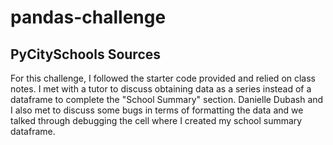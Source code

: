 # pandas-challenge
## PyCitySchools Sources
For this challenge, I followed the starter code provided and relied on class notes. 
I met with a tutor to discuss obtaining data as a series instead of a dataframe to complete the "School Summary" section. 
Danielle Dubash and I also met to discuss some bugs in terms of formatting the data and we talked through debugging the cell where I created my school summary dataframe.
